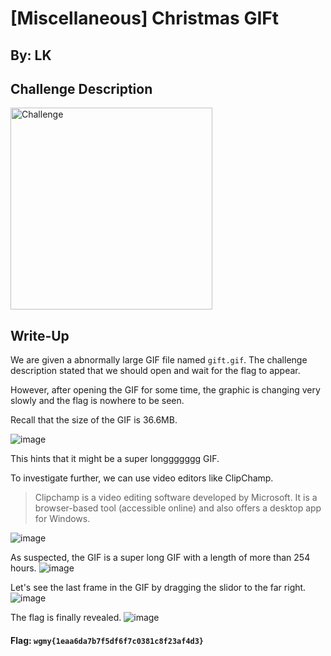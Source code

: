 # [Miscellaneous] Christmas GIFt

## By: LK
## Challenge Description
<img width="323" alt="Challenge" src="https://github.com/user-attachments/assets/a3a3517e-33a0-4595-827c-268853024352">

## Write-Up
We are given a abnormally large GIF file named `gift.gif`. The challenge description stated that we should open and wait for the flag to appear.

However, after opening the GIF for some time, the graphic is changing very slowly and the flag is nowhere to be seen.

Recall that the size of the GIF is 36.6MB.

![image](https://github.com/user-attachments/assets/5816cac7-b0b7-4afb-a15e-9b821b53f57c)

This hints that it might be a super longgggggg GIF.

To investigate further, we can use video editors like ClipChamp.
>Clipchamp is a video editing software developed by Microsoft. It is a browser-based tool (accessible online) and also offers a desktop app for Windows.

![image](https://github.com/user-attachments/assets/526d85f6-e542-4cc0-b5c9-f8f68997ac3a)

As suspected, the GIF is a super long GIF with a length of more than 254 hours.
![image](https://github.com/user-attachments/assets/9eefe4d2-ea14-4f80-b246-69eac71c557a)

Let's see the last frame in the GIF by dragging the slidor to the far right.
![image](https://github.com/user-attachments/assets/299bdc98-d99c-4af1-b50b-6a0efdc8dc66)

The flag is finally revealed.
![image](https://github.com/user-attachments/assets/80beac77-7b01-433f-ba9c-6dcfc4244d84)

#### Flag: `wgmy{1eaa6da7b7f5df6f7c0381c8f23af4d3}`
